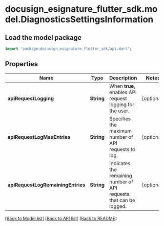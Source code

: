 # docusign_esignature_flutter_sdk.model.DiagnosticsSettingsInformation

## Load the model package
```dart
import 'package:docusign_esignature_flutter_sdk/api.dart';
```

## Properties
Name | Type | Description | Notes
------------ | ------------- | ------------- | -------------
**apiRequestLogging** | **String** |  When **true,** enables API request logging for the user.  | [optional] 
**apiRequestLogMaxEntries** | **String** | Specifies the maximum number of API requests to log. | [optional] 
**apiRequestLogRemainingEntries** | **String** | Indicates the remaining number of API requests that can be logged. | [optional] 

[[Back to Model list]](../README.md#documentation-for-models) [[Back to API list]](../README.md#documentation-for-api-endpoints) [[Back to README]](../README.md)


